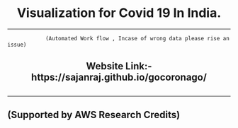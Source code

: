 <h1 align="center"> Visualization for Covid 19 In India.</h1>

------------------------------------------------
                
                (Automated Work flow , Incase of wrong data please rise an issue)
                                                                                  

<h2 align="center">Website Link:- https://sajanraj.github.io/gocoronago/  <h2>
  
  ------------------------------------------------------------------------------------
  
  (Supported by AWS Research Credits)
--------------------------------------------------------------------------------------
